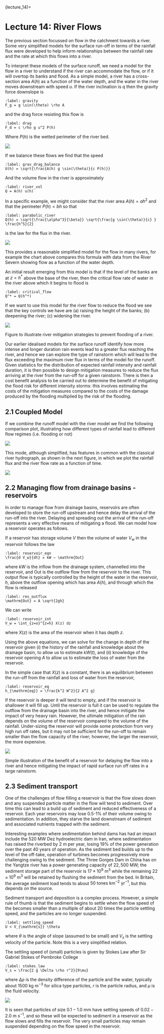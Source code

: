 (lecture_14)=
# Lecture 14: River Flows

The previous section focussed on flow in the catchment towards a river.
Some very simplified models for the surface run-off in terms of the rainfall flux were developed to help inform relationships between the rainfall rate and the rate at which this flows into a river.

To interpret these models of the surface runoff, we need a model for the flow in a river to understand if the river can accommodate the flow, or if it will overtop its banks and flood.
As a simple model, a river has a cross-section area $A(h)$ as a function of the water depth, and the water in the river moves downstream with speed $u$.
If the river inclination is q then the gravity force downslope is

```{math}
:label: gravity
F_g = g \sin(\theta) \rho A
```

and the drag force resisting this flow is

```{math}
:label: drag
F_d = c \rho g u^2 P(h)
```

Where $P(h)$ is the wetted perimeter of the river bed.

![](figures/figure1.png)

If we balance these flows we find that the speed

```{math}
:label: grav_drag_balance
U(h) = \sqrt{\frac{A(h) g \sin(\theta)}{c P(h)}}
```

And the volume flow in the river is approximately

```{math}
:label: river_vol
Q = A(h) u(h)
```

In a specific example, we might consider that the river area $A(h) = a h^2$ and that the perimeter $P(h) = b h$ so that

```{math}
:label: parabolic_river
Q(h) = \sqrt{\frac{\alpha^3}{\beta}} \sqrt{\frac{g \sin(\theta)}{c} } \frac{h^5}{2}
```

is the law for the flux in the river.

![](figures/figure2.png)

This provides a reasonable simplified model for the flow in many rivers, for example the chart above compares this formula with data from the River Severn showing flow as a function of the water depth.

An initial result emerging from this model is that if the level of the banks are at $z = h^*$ above the base of the river, then the critical flow rate of water in the river above which it begins to flood is

```{math}
:label: critical_flow
Q^* = Q(h^*)
```

If we want to use this model for the river flow to reduce the flood we see that the key controls we have are (a) raising the height of the banks; (b) deepening the river; (c) widening the river.

![](figures/figure3.png)

Figure to illustrate river mitigation strategies to prevent flooding of a river.

Our earlier idealised models for the surface runoff identify how more intense and longer duration rain events lead to a greater flux reaching the river, and hence we can explore the type of rainstorm which will lead to the flux exceeding the maximum river flux in terms of the model for the runoff.
Given statistics for the distribution of expected rainfall intensity and rainfall duration, it is then possible to design mitigation measures to reduce the flux arriving at the river from the run-off for a given rainstorm.
There is then a cost benefit analysis to be carried out to determine the benefit of mitigating the flood risk for different intensity storms: this involves estimating the costs of the mitigation measures compared to the costs of the damage produced by the flooding multiplied by the risk of the flooding.

## 2.1 Coupled Model

If we combine the runoff model with the river model we find the following comparison plot, illustrating how different types of rainfall lead to different flow regimes (i.e. flooding or not)

![](figures/figure4.png)

This mode, although simplified, has features in common with the classical river hydrograph, as shown in the next figure, in which we plot the rainfall flux and the river flow rate as a function of time.

![](figures/figure5.png)

## 2.2 Managing flow from drainage basins - reservoirs

In order to manage flow from drainage basins, reservoirs are often developed to store the run-off upstream and hence delay the arrival of the run-off into the river.
Delaying and spreading out the arrival of the run-off represents a very effective means of mitigating a flood.
We can model how a reservoir operates as follows.

If a reservoir has storage volume $V$ then the volume of water $V_w$ in the reservoir follows the law

```{math}
:label: reservoir_eqn
\frac{d V_w}{dt} = kW – \mathrm{Out}
```

where $kW$ is the inflow from the drainage system, channelled into the reservoir, and $\mathrm{Out}$ is the outflow flow from the reservoir to the river.
This output flow is typically controlled by the height of the water in the reservoir, $h$, above the outflow opening which has area $A(h)$, and through which the flow is released

```{math}
:label: res_outflux
\mathrm{Out} = A \sqrt{2gh}
```

We can write

```{math}
:label: reservoir_int
V_w = \int_{z=o}^{z=h} X(z) dz
```

where $X(z)$ is the area of the reservoir when it has depth $z$.

Using the above equations, we can solve for the change in depth of the reservoir given (i) the history of the rainfall and knowledge about the drainage basin, to allow us to estimate $kW(t)$, and (ii) knowledge of the reservoir opening $A$ to allow us to estimate the loss of water from the reservoir.

In the simple case that $X(z)$ is a constant, there is an equilibrium between the run-off from the rainfall and loss of water from the reservoir,

```{math}
:label: reservoir_eq
h_{\mathrm{eq}} = \frac{k^2 W^2}{2 A^2 g}
```

If the reservoir is deeper it will tend to empty, and if the reservoir is shallower it will fill up.
Until the reservoir is full it can be used to regulate the outflow from the drainage basin into the river, and hence mitigate the impact of very heavy rain.
However, the ultimate mitigation of the rain depends on the volume of the reservoir compared to the volume of the rainfall.
Under-sizing the reservoir will provide some protection from very high run off rates, but it may not be sufficient for the run-off to remain smaller than the flow capacity of the river; however, the larger the reservoir, the more expensive.

![](figures/figure6.png)

Simple illustration of the benefit of a reservoir for delaying the flow into a river and hence mitigating the impact of rapid surface run off rates in a large rainstorm.

## 2.3 Sediment transport

One of the challenges of flow filling a reservoir is that the flow slows down and any suspended particle matter in the flow will tend to sediment.
Over time this can lead to a build up of sediment and reduced effectiveness of a reservoir.
Each year reservoirs may lose 0.5-1% of their volume owing to sedimentation.
In addition, they starve the land downstream of sediment and associated nutrients trapped with the sediment.

Interesting examples where sedimentation behind dams has had an impact include the $520 \ \mathrm{MW}$ Dez hydroelectric dam in Iran, where sedimentation has raised the riverbed by $2 \ \mathrm{m}$ per year, losing 19% of the power generation over the past 40 years of operation.
As the sediment bed builds up to the level of the off-take, operation of turbines becomes progressively more challenging owing to the sediment.
The Three Gorges Dam in China has on the Yangtze river has a power generating capacity of $22,500 \ \mathrm{MW}$; the sediment storage part of the reservoir is $17 \times 10^9 \ \mathrm{m}^3$ while the remaining $22 \times 10^9 \ \mathrm{m}^3$ will be retained by flushing the sediment from the bed.
In Britain, the average sediment load tends to about $50 \ \mathrm{tones \ km^{-2} \ yr^{-1}}$, but this depends on the source.

Sediment transport and deposition is a complex process.
However, a simple rule of thumb is that the sediment begins to settle when the flow speed of the becomes smaller than a multiple of about 20 times the particle settling speed, and the particles are no longer suspended.

```{math}
:label: settling_speed
U < V_{\mathrm{s}} \theta
```

where $\theta$ is the angle of slope (assumed to be small) and $V_s$ is the settling velocity of the particle.
Note this is a very simplified relation.

The settling speed of (small) particles is given by Stokes Law after Sir Gabriel Stokes of Pembroke College

```{math}
:label: stokes_law
V_s = \frac{2 g \Delta \rho r^2}{9\mu} 
```

where $\Delta \rho$ is the density difference of the particle and the water, typically about $1500 \ \mathrm{kg \ m^{-3}}$ for silica type particles, $r$ is the particle radius, and $\mu$ is the fluid velocity.

![](figures/figure7.png)

It is seen that particles of size $0.1-1.0 \ \mathrm{mm}$ have settling speeds of $0.02-2.0 \ \mathrm{m \ s^{-1}}$, and so these will be expected to sediment in a reservoir as the flow slows and fills the reservoir.
The very small particles may remain suspended depending on the flow speed in the reservoir.
